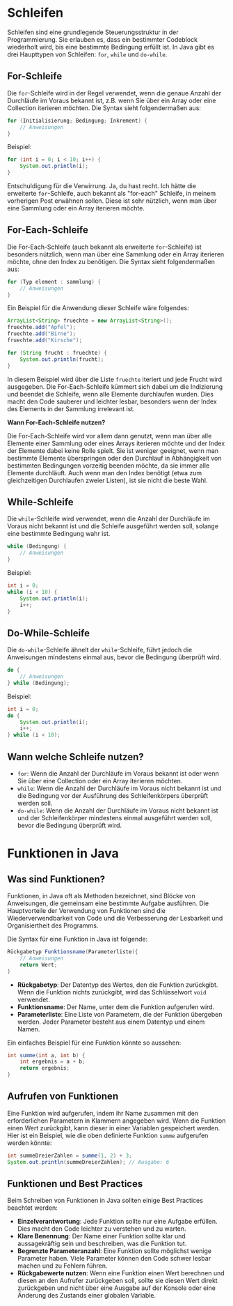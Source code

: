 # Schleifen

Schleifen sind eine grundlegende Steuerungsstruktur in der Programmierung. Sie erlauben es, dass ein bestimmter Codeblock wiederholt wird, bis eine bestimmte Bedingung erfüllt ist. In Java gibt es drei Haupttypen von Schleifen: `for`, `while` und `do-while`.

## For-Schleife

Die `for`-Schleife wird in der Regel verwendet, wenn die genaue Anzahl der Durchläufe im Voraus bekannt ist, z.B. wenn Sie über ein Array oder eine Collection iterieren möchten. Die Syntax sieht folgendermaßen aus:

```java
for (Initialisierung; Bedingung; Inkrement) {
    // Anweisungen
}
```

Beispiel:

```java
for (int i = 0; i < 10; i++) {
    System.out.println(i);
}
```

Entschuldigung für die Verwirrung. Ja, du hast recht. Ich hätte die erweiterte `for`-Schleife, auch bekannt als "for-each" Schleife, in meinem vorherigen Post erwähnen sollen. Diese ist sehr nützlich, wenn man über eine Sammlung oder ein Array iterieren möchte.

## For-Each-Schleife

Die For-Each-Schleife (auch bekannt als erweiterte `for`-Schleife) ist besonders nützlich, wenn man über eine Sammlung oder ein Array iterieren möchte, ohne den Index zu benötigen. Die Syntax sieht folgendermaßen aus:

```java
for (Typ element : sammlung) {
    // Anweisungen
}
```

Ein Beispiel für die Anwendung dieser Schleife wäre folgendes:

```java
ArrayList<String> fruechte = new ArrayList<String>();
fruechte.add("Apfel");
fruechte.add("Birne");
fruechte.add("Kirsche");

for (String frucht : fruechte) {
    System.out.println(frucht);
}
```

In diesem Beispiel wird über die Liste `fruechte` iteriert und jede Frucht wird ausgegeben. Die For-Each-Schleife kümmert sich dabei um die Indizierung und beendet die Schleife, wenn alle Elemente durchlaufen wurden. Dies macht den Code sauberer und leichter lesbar, besonders wenn der Index des Elements in der Sammlung irrelevant ist.

**Wann For-Each-Schleife nutzen?**

Die For-Each-Schleife wird vor allem dann genutzt, wenn man über alle Elemente einer Sammlung oder eines Arrays iterieren möchte und der Index der Elemente dabei keine Rolle spielt. Sie ist weniger geeignet, wenn man bestimmte Elemente überspringen oder den Durchlauf in Abhängigkeit von bestimmten Bedingungen vorzeitig beenden möchte, da sie immer alle Elemente durchläuft. Auch wenn man den Index benötigt (etwa zum gleichzeitigen Durchlaufen zweier Listen), ist sie nicht die beste Wahl.


## While-Schleife

Die `while`-Schleife wird verwendet, wenn die Anzahl der Durchläufe im Voraus nicht bekannt ist und die Schleife ausgeführt werden soll, solange eine bestimmte Bedingung wahr ist.

```java
while (Bedingung) {
    // Anweisungen
}
```

Beispiel:

```java
int i = 0;
while (i < 10) {
    System.out.println(i);
    i++;
}
```

## Do-While-Schleife

Die `do-while`-Schleife ähnelt der `while`-Schleife, führt jedoch die Anweisungen mindestens einmal aus, bevor die Bedingung überprüft wird.

```java
do {
    // Anweisungen
} while (Bedingung);
```

Beispiel:

```java
int i = 0;
do {
    System.out.println(i);
    i++;
} while (i < 10);
```

## Wann welche Schleife nutzen?

- `for`: Wenn die Anzahl der Durchläufe im Voraus bekannt ist oder wenn Sie über eine Collection oder ein Array iterieren möchten.
- `while`: Wenn die Anzahl der Durchläufe im Voraus nicht bekannt ist und die Bedingung vor der Ausführung des Schleifenkörpers überprüft werden soll.
- `do-while`: Wenn die Anzahl der Durchläufe im Voraus nicht bekannt ist und der Schleifenkörper mindestens einmal ausgeführt werden soll, bevor die Bedingung überprüft wird.

# Funktionen in Java

## Was sind Funktionen?

Funktionen, in Java oft als Methoden bezeichnet, sind Blöcke von Anweisungen, die gemeinsam eine bestimmte Aufgabe ausführen. Die Hauptvorteile der Verwendung von Funktionen sind die Wiederverwendbarkeit von Code und die Verbesserung der Lesbarkeit und Organisiertheit des Programms.

Die Syntax für eine Funktion in Java ist folgende:

```java
Rückgabetyp Funktionsname(Parameterliste){
    // Anweisungen
    return Wert;
}
```

- **Rückgabetyp**: Der Datentyp des Wertes, den die Funktion zurückgibt. Wenn die Funktion nichts zurückgibt, wird das Schlüsselwort `void` verwendet.
- **Funktionsname**: Der Name, unter dem die Funktion aufgerufen wird.
- **Parameterliste**: Eine Liste von Parametern, die der Funktion übergeben werden. Jeder Parameter besteht aus einem Datentyp und einem Namen.

Ein einfaches Beispiel für eine Funktion könnte so aussehen:

```java
int summe(int a, int b) {
    int ergebnis = a + b;
    return ergebnis;
}
```

## Aufrufen von Funktionen

Eine Funktion wird aufgerufen, indem ihr Name zusammen mit den erforderlichen Parametern in Klammern angegeben wird. Wenn die Funktion einen Wert zurückgibt, kann dieser in einer Variablen gespeichert werden. Hier ist ein Beispiel, wie die oben definierte Funktion `summe` aufgerufen werden könnte:

```java
int summeDreierZahlen = summe(1, 2) + 3;
System.out.println(summeDreierZahlen); // Ausgabe: 6
```

## Funktionen und Best Practices

Beim Schreiben von Funktionen in Java sollten einige Best Practices beachtet werden:

- **Einzelverantwortung**: Jede Funktion sollte nur eine Aufgabe erfüllen. Dies macht den Code leichter zu verstehen und zu warten.
- **Klare Benennung**: Der Name einer Funktion sollte klar und aussagekräftig sein und beschreiben, was die Funktion tut.
- **Begrenzte Parameteranzahl**: Eine Funktion sollte möglichst wenige Parameter haben. Viele Parameter können den Code schwer lesbar machen und zu Fehlern führen.
- **Rückgabewerte nutzen**: Wenn eine Funktion einen Wert berechnen und diesen an den Aufrufer zurückgeben soll, sollte sie diesen Wert direkt zurückgeben und nicht über eine Ausgabe auf der Konsole oder eine Änderung des Zustands einer globalen Variable.